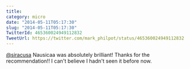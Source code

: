 ```yaml
---
title: 
category: micro
date: "2014-05-11T05:17:30"
slug: "2014-05-11T05:17:30"
TwitterId: 465360024949112832
TweetUrl: https://twitter.com/mark_philpot/status/465360024949112832
---
```


[@siracusa](https://twitter.com/siracusa) Nausicaa was absolutely brilliant!
Thanks for the recommendation!! I can't believe I hadn't seen it before now.
